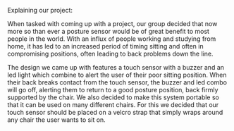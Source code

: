 
Explaining our project:

When tasked with coming up with a project, our group decided that now more so than ever a posture sensor would be of great benefit to most people in the world. With an influx of people working and studying from home, it has led to an increased period of timing sitting and often in compromising positions, often leading to back problems down the line.

The design we came up with features a touch sensor with a buzzer and an led light which combine to alert the user of their poor sitting position. When their back breaks contact from the touch sensor, the buzzer and led combo will go off, alerting them to return to a good posture position, back firmly supported by the chair. We also decided to make this system portable so that it can be used on many different chairs. For this we decided that our touch sensor should be placed on a velcro strap that simply wraps around any chair the user wants to sit on.
